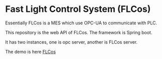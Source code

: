 # Fast Light Control System (FLCos)

Essentially FLCos is a MES which use OPC-UA to communicate with
PLC.

This repository is the web API of FLCos. The framework is Spring boot.

It has two instances, one is opc server, another is FLCos server.

The demo is here [FLCos](https://lhf552004.github.io/flcos2)
